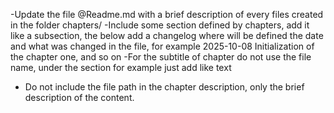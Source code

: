 -Update the file @Readme.md with a brief description of every files created in the folder chapters/
-Include some section defined by chapters, add it like a subsection, the below add a changelog where will be defined the date and what was changed in the file, for example
2025-10-08 Initialization of the chapter one, and so on
-For the subtitle of chapter do not use the file name, under the section <number> for example just add like text
- Do not include the file path in the chapter description, only the brief description of the content.